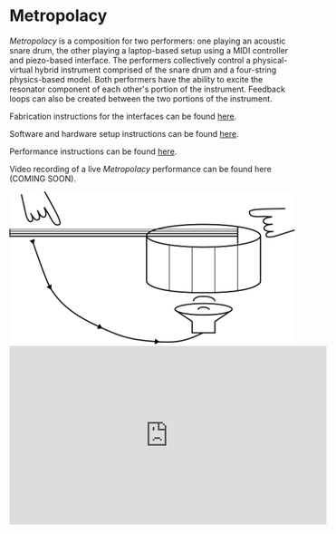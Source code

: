 # Metropolacy

*Metropolacy* is a composition for two performers: one playing an acoustic snare drum, the other playing a laptop-based setup using a MIDI controller and piezo-based interface. The performers collectively control a physical-virtual hybrid instrument comprised of the snare drum and a four-string physics-based model. Both performers have the ability to excite the resonator component of each other's portion of the instrument. Feedback loops can also be created between the two portions of the instrument.

Fabrication instructions for the interfaces can be found [here](fabrication.md).

Software and hardware setup instructions can be found [here](setup.md).

Performance instructions can be found [here](performance.md).

Video recording of a live *Metropolacy* performance can be found here (COMING SOON).

<img src="../images/metropolacy-mental-model.png" width="640"/>

<iframe width="560" height="315" src="https://www.youtube.com/embed/V1vH2ZKtNVY" frameborder="0" allow="accelerometer; autoplay; encrypted-media; gyroscope; picture-in-picture" allowfullscreen></iframe>